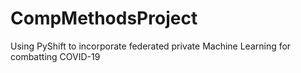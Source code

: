 # CompMethodsProject
Using PyShift to incorporate federated private Machine Learning for combatting COVID-19
